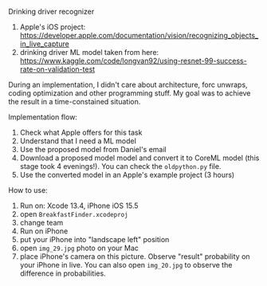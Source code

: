 Drinking driver recognizer

1. Apple's iOS project:
https://developer.apple.com/documentation/vision/recognizing_objects_in_live_capture
2. drinking driver ML model taken from here:
https://www.kaggle.com/code/longvan92/using-resnet-99-success-rate-on-validation-test

During an implementation, I didn't care about architecture, forc unwraps, coding optimization and other programming stuff. My goal was to achieve the result in a time-constained situation.

Implementation flow:
1. Check what Apple offers for this task
2. Understand that I need a ML model 
3. Use the proposed model from Daniel's email
4. Download a proposed model model and convert it to CoreML model (this stage took 4 evenings!). You can check the `oldpython.py` file.
5. Use the converted model in an Apple's example project (3 hours)

How to use:
1. Run on: Xcode 13.4, iPhone iOS 15.5
2. open `BreakfastFinder.xcodeproj`
3. change team
4. Run on iPhone
5. put your iPhone into "landscape left" position
6. open `img_29.jpg` photo on your Mac
7. place iPhone's camera on this picture. Observe "result" probability on your iPhone in live. You can also open `img_20.jpg` to observe the difference in probabilities.
